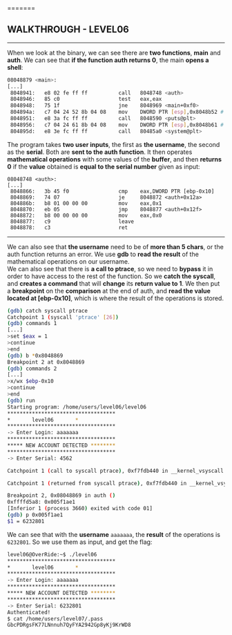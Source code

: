 =======
## WALKTHROUGH - LEVEL06

---

When we look at the binary, we can see there are **two functions**, **main** and **auth**. We can see that **if the function auth returns 0**, the main **opens a shell**:

```sh
08048879 <main>:
[...]
 8048941:	e8 02 fe ff ff       	call   8048748 <auth>
 8048946:	85 c0                	test   eax,eax
 8048948:	75 1f                	jne    8048969 <main+0xf0>
 804894a:	c7 04 24 52 8b 04 08 	mov    DWORD PTR [esp],0x8048b52 # "Authenticated!"
 8048951:	e8 3a fc ff ff       	call   8048590 <puts@plt>
 8048956:	c7 04 24 61 8b 04 08 	mov    DWORD PTR [esp],0x8048b61 # "/bin/sh"
 804895d:	e8 3e fc ff ff       	call   80485a0 <system@plt>
```

The program takes **two user inputs**, the first as **the username**, the second as the **serial**. Both are **sent to the auth function**. It then operates **mathematical operations** with some values of the **buffer**, and then **returns 0** if the **value** obtained is **equal to the serial number** given as input:

```gdb
08048748 <auth>:
[...]
 8048866:	3b 45 f0             	cmp    eax,DWORD PTR [ebp-0x10]
 8048869:	74 07                	je     8048872 <auth+0x12a>
 804886b:	b8 01 00 00 00       	mov    eax,0x1
 8048870:	eb 05                	jmp    8048877 <auth+0x12f>
 8048872:	b8 00 00 00 00       	mov    eax,0x0
 8048877:	c9                   	leave  
 8048878:	c3                   	ret  
```

---

We can also see that **the username** need to be of **more than 5 chars**, or the auth function returns an error. We use **gdb** to **read the result** of the mathematical operations on our username.  
We can also see that there is **a call to ptrace**, so we need to **bypass** it in order to have access to the rest of the function. So we **catch the syscall**, and **creates a command** that will **change** its **return value to 1**.
We then put a **breakpoint** on the **comparison** at the end of auth, and **read the value located at [ebp-0x10]**, which is where the result of the operations is stored.

```sh
(gdb) catch syscall ptrace
Catchpoint 1 (syscall 'ptrace' [26])
(gdb) commands 1
[...]
>set $eax = 1
>continue
>end
(gdb) b *0x8048869
Breakpoint 2 at 0x8048869
(gdb) commands 2 
[...]
>x/wx $ebp-0x10
>continue
>end
(gdb) run
Starting program: /home/users/level06/level06 
***********************************
*		level06		  *
***********************************
-> Enter Login: aaaaaaa
***********************************
***** NEW ACCOUNT DETECTED ********
***********************************
-> Enter Serial: 4562

Catchpoint 1 (call to syscall ptrace), 0xf7fdb440 in __kernel_vsyscall ()

Catchpoint 1 (returned from syscall ptrace), 0xf7fdb440 in __kernel_vsyscall ()

Breakpoint 2, 0x08048869 in auth ()
0xffffd5a8:	0x005f1ae1
[Inferior 1 (process 3660) exited with code 01]
(gdb) p 0x005f1ae1
$1 = 6232801
```

We can see that with the **username** `aaaaaaa`, the **result** of the operations is `6232801`. So we use them as input, and get the flag:

```sh
level06@OverRide:~$ ./level06 
***********************************
*		level06		  *
***********************************
-> Enter Login: aaaaaaa
***********************************
***** NEW ACCOUNT DETECTED ********
***********************************
-> Enter Serial: 6232801
Authenticated!
$ cat /home/users/level07/.pass
GbcPDRgsFK77LNnnuh7QyFYA2942Gp8yKj9KrWD8
```
